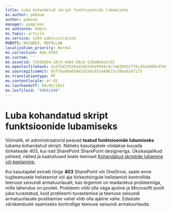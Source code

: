 ```yaml
---
title: Luba kohandatud skript funktsioonide lubamiseks
ms.author: pebaum
author: pebaum
manager: pamgreen
ms.audience: Admin
ms.topic: article
ms.service: o365-administration
ROBOTS: NOINDEX, NOFOLLOW
localization_priority: Normal
ms.collection: Adm_O365
ms.custom: ''
ms.assetid: f2b1b6b4-10c9-4e83-b9cb-529a0b8a3c55
ms.openlocfilehash: 2cd75d37b20ad2b624ee9944c9c7e62b93277dcd5e2669e3748647636d99e1b0
ms.sourcegitcommit: b5f7da89a650d2915dc652449623c78be6247175
ms.translationtype: MT
ms.contentlocale: et-EE
ms.lasthandoff: 08/05/2021
ms.locfileid: "54051446"
---
```

# <a name="allow-custom-script-to-enable-features"></a>Luba kohandatud skript funktsioonide lubamiseks

Võimalik, et administraatorid peavad **teatud funktsioonide lubamiseks** lubama kohandatud skripti. Näiteks kasutajatele võidakse kuvada tõrketeade 403, kui nad SharePoint SharePoint designeriga. Üksikasjalikud juhised, näited ja kaalutlused leiate teemast [Kohandatud skriptide lubamine või keelamine.](https://docs.microsoft.com/sharepoint/allow-or-prevent-custom-script)

Kui kasutajatel esineb tõrge **403** SharePoint või OneDrive, saate enne tugiteenusele helistamist või aja tõrkeotsingule helistamist kontrollida teenuse seisundi armatuurlaualt, kas tegemist on teadaoleva probleemiga, mille lahendus on pooleli. [](https://admin.microsoft.com/AdminPortal/Home#/servicehealth) Probleem võib olla väga ajutine ja Microsofti poolt juba tuvastatud, kuid probleemi tuvastamise ja teenuse seisundi armatuurlauale postitamise vahel võib olla ajaline vahe. Edasiste värskenduste saamiseks kontrollige teenuse seisundi armatuurlauda.

